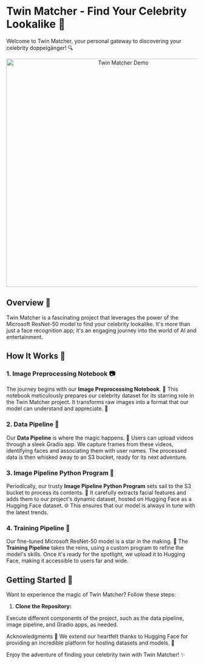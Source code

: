 
# Twin Matcher - Find Your Celebrity Lookalike 🌟

Welcome to Twin Matcher, your personal gateway to discovering your celebrity doppelgänger! 🔍

<p align="center">
  <img src="twin-matcher-demo.gif" alt="Twin Matcher Demo" width="600">
</p>

## Overview 🚀

Twin Matcher is a fascinating project that leverages the power of the Microsoft ResNet-50 model to find your celebrity lookalike. It's more than just a face recognition app; it's an engaging journey into the world of AI and entertainment.

## How It Works 🤖

### 1. Image Preprocessing Notebook 📷

The journey begins with our **Image Preprocessing Notebook**. 📔 This notebook meticulously prepares our celebrity dataset for its starring role in the Twin Matcher project. It transforms raw images into a format that our model can understand and appreciate. 📸

### 2. Data Pipeline 🚢

Our **Data Pipeline** is where the magic happens. 🌟 Users can upload videos through a sleek Gradio app. We capture frames from these videos, identifying faces and associating them with user names. The processed data is then whisked away to an S3 bucket, ready for its next adventure.

### 3. Image Pipeline Python Program 🐍

Periodically, our trusty **Image Pipeline Python Program** sets sail to the S3 bucket to process its contents. 🚀 It carefully extracts facial features and adds them to our project's dynamic dataset, hosted on Hugging Face as a Hugging Face dataset. 🌐 This ensures that our model is always in tune with the latest trends.

### 4. Training Pipeline 🎯

Our fine-tuned Microsoft ResNet-50 model is a star in the making. 🌟 The **Training Pipeline** takes the reins, using a custom program to refine the model's skills. Once it's ready for the spotlight, we upload it to Hugging Face, making it accessible to users far and wide.

## Getting Started 🚀

Want to experience the magic of Twin Matcher? Follow these steps:

1. **Clone the Repository:**


Execute different components of the project, such as the data pipeline, image pipeline, and Gradio apps, as needed.


Acknowledgments 👏
We extend our heartfelt thanks to Hugging Face for providing an incredible platform for hosting datasets and models. 🤗

Enjoy the adventure of finding your celebrity twin with Twin Matcher! ✨
